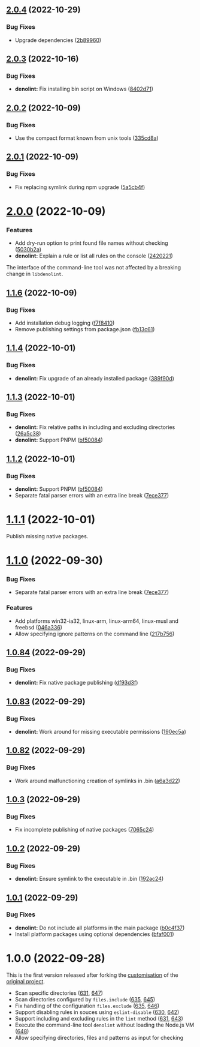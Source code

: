 ## [2.0.4](https://github.com/prantlf/denolint/compare/v2.0.3...v2.0.4) (2022-10-29)

### Bug Fixes

* Upgrade dependencies ([2b89960](https://github.com/prantlf/denolint/commit/2b8996029dfdca64ab784fc50c781377d90ca055))


## [2.0.3](https://github.com/prantlf/denolint/compare/v2.0.2...v2.0.3) (2022-10-16)

### Bug Fixes

* **denolint:** Fix installing bin script on Windows ([8402d71](https://github.com/prantlf/denolint/commit/8402d71eea162343cf38ae6cd76029ecf2b8f152))

## [2.0.2](https://github.com/prantlf/denolint/compare/v2.0.1...v2.0.2) (2022-10-09)

### Bug Fixes

* Use the compact format known from unix tools ([335cd8a](https://github.com/prantlf/denolint/commit/335cd8a42270c326af17c406edcdec51cf60f26a))

## [2.0.1](https://github.com/prantlf/denolint/compare/v2.0.0...v2.0.1) (2022-10-09)

### Bug Fixes

* Fix replacing symlink during npm upgrade ([5a5cb4f](https://github.com/prantlf/denolint/commit/5a5cb4f0303794cdad6b20cc2e3fbc5ec23ba611))

# [2.0.0](https://github.com/prantlf/denolint/compare/v1.1.6...v2.0.0) (2022-10-09)

### Features

* Add dry-run option to print found file names without checking ([5030b2a](https://github.com/prantlf/denolint/commit/5030b2a75a21a5f8efad96fa0f7831ef4dff8f29))
* **denolint:** Explain a rule or list all rules on the console ([2420221](https://github.com/prantlf/denolint/commit/242022122c554c90699fdfa3efec73d585653614))

The interface of the command-line tool was not affected by a breaking change in `libdenolint`.

## [1.1.6](https://github.com/prantlf/denolint/compare/v1.1.4...v1.1.6) (2022-10-09)

### Bug Fixes

* Add installation debug logging ([f7f8410](https://github.com/prantlf/denolint/commit/f7f8410ddc545ebb4c3445491322df9e9b5e8ea1))
* Remove publishing settings from package.json ([fb13c61](https://github.com/prantlf/denolint/commit/fb13c615d9cd499c67527d4b3bd644d58b30f724))

## [1.1.4](https://github.com/prantlf/denolint/compare/v1.1.3...v1.1.4) (2022-10-01)

### Bug Fixes

* **denolint:** Fix upgrade of an already installed package ([389f90d](https://github.com/prantlf/denolint/commit/389f90dad3ef9303563001b936e84bdbdc566214))

## [1.1.3](https://github.com/prantlf/denolint/compare/v1.1.2...v1.1.3) (2022-10-01)

### Bug Fixes

* **denolint:** Fix relative paths in including and excluding directories ([26a5c38](https://github.com/prantlf/denolint/commit/26a5c38aa230ec6cc0cb27dd26bcb7f73ea21aa4))
* **denolint:** Support PNPM ([bf50084](https://github.com/prantlf/denolint/commit/bf50084395ee4c0609ba7bedb15fc500cc2d2e7c))

## [1.1.2](https://github.com/prantlf/denolint/compare/v1.1.1...v1.1.2) (2022-10-01)

### Bug Fixes

* **denolint:** Support PNPM ([bf50084](https://github.com/prantlf/denolint/commit/bf50084395ee4c0609ba7bedb15fc500cc2d2e7c))
* Separate fatal parser errors with an extra line break ([7ece377](https://github.com/prantlf/denolint/commit/7ece377891fa3039b9c074ba6b481f685e9752e0))

# [1.1.1](https://github.com/prantlf/denolint/compare/v1.1.0...v1.1.1) (2022-10-01)

Publish missing native packages.

# [1.1.0](https://github.com/prantlf/denolint/compare/v1.0.84...v1.1.0) (2022-09-30)

### Bug Fixes

* Separate fatal parser errors with an extra line break ([7ece377](https://github.com/prantlf/denolint/commit/7ece377891fa3039b9c074ba6b481f685e9752e0))

### Features

* Add platforms win32-ia32, linux-arm, linux-arm64, linux-musl and freebsd ([046a336](https://github.com/prantlf/denolint/commit/046a336fa403df8875a7015e797bfa98ea74bbb9))
* Allow specifying ignore patterns on the command line ([217b756](https://github.com/prantlf/denolint/commit/217b7565e179c3958dbcadd619c015dd8eb239b3))

## [1.0.84](https://github.com/prantlf/denolint/compare/v1.0.83...v1.0.84) (2022-09-29)

### Bug Fixes

* **denolint:** Fix native package publishing ([df93d3f](https://github.com/prantlf/denolint/commit/df93d3fdb5f7660361dd835f5acbe3edd028d665))

## [1.0.83](https://github.com/prantlf/denolint/compare/v1.0.82...v1.0.83) (2022-09-29)

### Bug Fixes

* **denolint:** Work around for missing executable permissions ([190ec5a](https://github.com/prantlf/denolint/commit/190ec5a53e7397be4eb928c8509a08403d00b25a))

## [1.0.82](https://github.com/prantlf/denolint/compare/v1.0.3...v1.0.82) (2022-09-29)

### Bug Fixes

* Work around malfunctioning creation of symlinks in .bin ([a6a3d22](https://github.com/prantlf/denolint/commit/a6a3d22b2bc0997072e26d1b2b33321fb01e5c94))

## [1.0.3](https://github.com/prantlf/denolint/compare/v1.0.2...v1.0.3) (2022-09-29)

### Bug Fixes

* Fix incomplete publishing of native packages ([7065c24](https://github.com/prantlf/denolint/commit/7065c2466f62733369e364bd3edc007e4acc6d97))

## [1.0.2](https://github.com/prantlf/denolint/compare/v1.0.1...v1.0.2) (2022-09-29)

### Bug Fixes

* **denolint:** Ensure symlink to the executable in .bin ([192ac24](https://github.com/prantlf/denolint/commit/192ac24d42377411946beda6eb6bff8938ba87f2))

## [1.0.1](https://github.com/prantlf/denolint/compare/v1.0.0...v1.0.1) (2022-09-29)

### Bug Fixes

* **denolint:** Do not include all platforms in the main package ([b0c4f37](https://github.com/prantlf/denolint/commit/b0c4f37b5d3ffc51208826bd1f906a61de986ba0))
* Install platform packages using optional dependencies ([bfaf001](https://github.com/prantlf/denolint/commit/bfaf00136b5462fc216c8cb56d9c95224ecd056f))

# 1.0.0 (2022-09-28)

This is the first version released after forking the [customisation] of the [original project].

* Scan specific directories ([631], [647])
* Scan directories configured by `files.include` ([635], [645])
* Fix handling of the configuration `files.exclude` ([635], [646])
* Support disabling rules in souces using `eslint-disable` ([630], [642])
* Support including and excluding rules in the `lint` method ([631], [643])
* Execute the command-line tool `denolint` without loading the Node.js VM ([648])
* Allow specifying directories, files and patterns as input for checking

[customisation]: https://github.com/prantlf/node-rs/commits/combined
[original project]: https://github.com/napi-rs/node-rs/tree/main/packages/deno-lint
[630]: https://github.com/napi-rs/node-rs/issues/630
[631]: https://github.com/napi-rs/node-rs/issues/631
[635]: https://github.com/napi-rs/node-rs/issues/635
[642]: https://github.com/napi-rs/node-rs/pull/642
[643]: https://github.com/napi-rs/node-rs/pull/643
[645]: https://github.com/napi-rs/node-rs/pull/645
[646]: https://github.com/napi-rs/node-rs/pull/646
[647]: https://github.com/napi-rs/node-rs/pull/647
[648]: https://github.com/napi-rs/node-rs/issues/648
